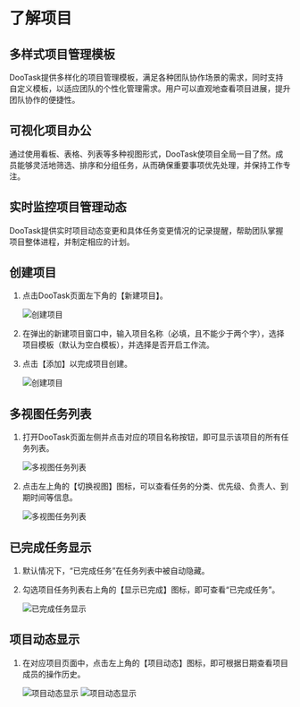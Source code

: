 # 了解项目

## 多样式项目管理模板

DooTask提供多样化的项目管理模板，满足各种团队协作场景的需求，同时支持自定义模板，以适应团队的个性化管理需求。用户可以直观地查看项目进展，提升团队协作的便捷性。

## 可视化项目办公

通过使用看板、表格、列表等多种视图形式，DooTask使项目全局一目了然。成员能够灵活地筛选、排序和分组任务，从而确保重要事项优先处理，并保持工作专注。

## 实时监控项目管理动态

DooTask提供实时项目动态变更和具体任务变更情况的记录提醒，帮助团队掌握项目整体进程，并制定相应的计划。

## 创建项目

1. 点击DooTask页面左下角的【新建项目】。

   ![创建项目](/img/light/help_pic_new_project1.png)

2. 在弹出的新建项目窗口中，输入项目名称（必填，且不能少于两个字），选择项目模板（默认为空白模板），并选择是否开启工作流。

3. 点击【添加】以完成项目创建。

   ![创建项目](/img/light/help_pic_new_project2.png)

## 多视图任务列表

1. 打开DooTask页面左侧并点击对应的项目名称按钮，即可显示该项目的所有任务列表。

   ![多视图任务列表](/img/light/help_pic_new_project3.png)

2. 点击左上角的【切换视图】图标，可以查看任务的分类、优先级、负责人、到期时间等信息。

   ![多视图任务列表](/img/light/help_pic_new_project4.png)

## 已完成任务显示

1. 默认情况下，“已完成任务”在任务列表中被自动隐藏。

2. 勾选项目任务列表右上角的【显示已完成】图标，即可查看“已完成任务”。

   ![已完成任务显示](/img/light/help_pic_new_project5.png)

## 项目动态显示

1. 在对应项目页面中，点击左上角的【项目动态】图标，即可根据日期查看项目成员的操作历史。

   ![项目动态显示](/img/light/help_pic_new_project6.png)
   ![项目动态显示](/img/light/help_pic_new_project7.png)